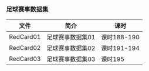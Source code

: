 ### 足球赛事数据集

|文件|简介|课时|
|---|---|---|
|RedCard01|足球赛事数据集01|课时188-190|
|RedCard02|足球赛事数据集02|课时191-194|
|RedCard03|足球赛事数据集03|课时195|